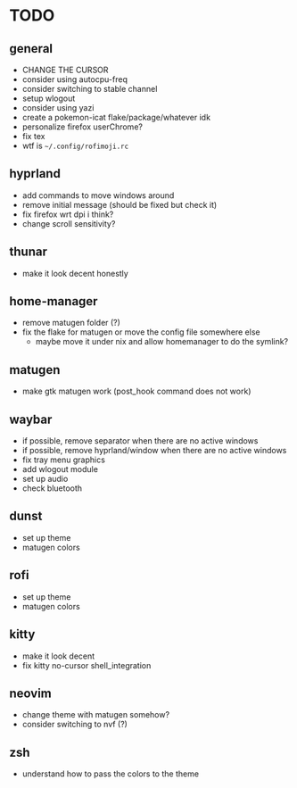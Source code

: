 # TODO

## general

- CHANGE THE CURSOR
- consider using autocpu-freq
- consider switching to stable channel
- setup wlogout
- consider using yazi
- create a pokemon-icat flake/package/whatever idk
- personalize firefox userChrome?
- fix tex
- wtf is `~/.config/rofimoji.rc`

## hyprland

- add commands to move windows around
- remove initial message (should be fixed but check it)
- fix firefox wrt dpi i think?
- change scroll sensitivity?

## thunar

- make it look decent honestly

## home-manager

- remove matugen folder (?)
- fix the flake for matugen or move the config file somewhere else
  - maybe move it under nix and allow homemanager to do the symlink?

## matugen

- make gtk matugen work (post_hook command does not work)

## waybar

- if possible, remove separator when there are no active windows
- if possible, remove hyprland/window when there are no active windows
- fix tray menu graphics
- add wlogout module
- set up audio
- check bluetooth

## dunst

- set up theme
- matugen colors

## rofi

- set up theme
- matugen colors

## kitty

- make it look decent
- fix kitty no-cursor shell_integration

## neovim

- change theme with matugen somehow?
- consider switching to nvf (?)

## zsh

- understand how to pass the colors to the theme
